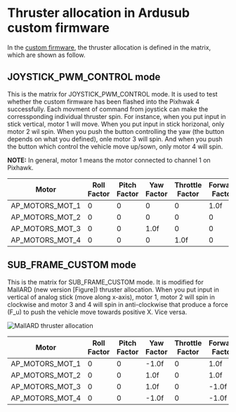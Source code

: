 # Thruster allocation in Ardusub custom firmware
In the [custom firmware](https://github.com/EEEManchester/ArduPilot_MALLARD/blob/733f57fa1fcc381113ecd4b01095a1f895e5a536/libraries/AP_Motors/AP_Motors6DOF.cpp#L131), the thruster allocation is defined in the matrix, which are shown as follow. 

## JOYSTICK_PWM_CONTROL mode
This is the matrix for JOYSTICK_PWM_CONTROL mode. It is used to test whether the custom firmware has been flashed into the Pixhwak 4 successfully. Each movment of command from joystick can make the corressponding individual thruster spin. For instance, when you put input in stick vertical, motor 1 will move. When you put input in stick horizonal, only motor 2 wil spin. When you push the button controlling the yaw (the button depends on what you defined), onle motor 3 will spin. And when you push the button which control the vehicle move up/sown, only motor 4 will spin.

**NOTE:**  In general, motor 1 means the motor connected to channel 1 on Pixhawk.

| Motor | Roll Factor | Pitch Factor | Yaw Factor | Throttle Factor | Forward Factor | Lateral Factor | Testing Order |
| ----- | ------ | ----- | ----- | ----- | ----- | ----- | -----|
AP_MOTORS_MOT_1|0|0|0|0|1.0f|0|1|  
AP_MOTORS_MOT_2|0|0|0|0|0|1.0f|2|  
AP_MOTORS_MOT_3|0|0|1.0f|0|0|0|3|
AP_MOTORS_MOT_4|0|0|0|1.0f|0|0|4|


## SUB_FRAME_CUSTOM mode
This is the matrix for SUB_FRAME_CUSTOM mode. It is modified for MallARD (new version [Figure]) thruster allocation. When you put input in vertical of analog stick (move along x-axis), motor 1, motor 2 will spin in clockwise and motor 3 and 4 will spin in anti-clockwise that produce a force (F_u) to push the vehicle move towards positive X. Vice versa.   
   
![MallARD thruster allocation](https://user-images.githubusercontent.com/77399327/126422035-619c7d1b-188c-498d-b6d6-6fc6c49fff33.png)

| Motor | Roll Factor | Pitch Factor | Yaw Factor | Throttle Factor | Forward Factor | Lateral Factor | Testing Order |
| ----- | ------ | ----- | ----- | ----- | ----- | ----- | -----|
AP_MOTORS_MOT_1|0|0|-1.0f|0|1.0f|1.0f|1|  
AP_MOTORS_MOT_2|0|0|1.0f|0|1.0f|-1.0f|2|  
AP_MOTORS_MOT_3|0|0|1.0f|0|-1.0f|1.0f|3|
AP_MOTORS_MOT_4|0|0|-1.0f|0|-1.0f|-1.0f|4|
